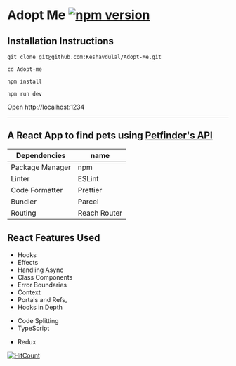 # Adopt Me [![npm version](https://badge.fury.io/js/react-dom.svg)](https://badge.fury.io/js/react-dom)

## Installation Instructions

```
git clone git@github.com:Keshavdulal/Adopt-Me.git
```

```
cd Adopt-me
```

```
npm install
```

```
npm run dev
```

Open http://localhost:1234

---

## A React App to find pets using [Petfinder's API](https://www.petfinder.com/developers/)

<!-- ### Part of [A Complete Intro to React v5](https://frontendmasters.com/courses/complete-react-v5) course by [Brian Holt](https://github.com/btholt) at Frontend Masters. -->

| Dependencies    | name         |
| --------------- | ------------ |
| Package Manager | npm          |
| Linter          | ESLint       |
| Code Formatter  | Prettier     |
| Bundler         | Parcel       |
| Routing         | Reach Router |

## React Features Used

- Hooks
- Effects
- Handling Async
- Class Components
- Error Boundaries
- Context
- Portals and Refs,
- Hooks in Depth
<!-- - Emotion -->
- Code Splitting
- TypeScript
<!-- - Server Side Rendering -->
- Redux
<!-- - Testing -->

[![HitCount](http://hits.dwyl.com/keshavdulal/adopt-me.svg)](http://hits.dwyl.com/keshavdulal/adopt-me)

